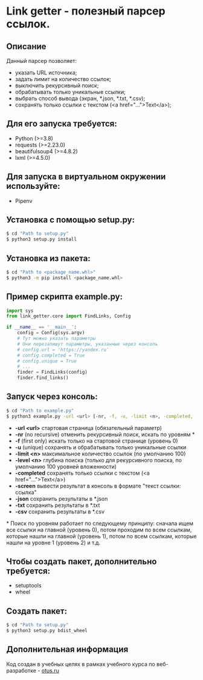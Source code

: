 # Link getter - полезный парсер ссылок. 

## Описание

Данный парсер позволяет:
* указать URL источника;
* задать лимит на количество ссылок;
* выключить рекурсивный поиск;
* обрабатывать только уникальные ссылки;
* выбрать способ вывода (экран, *.json, *.txt, *.csv);
* сохранять только ссылки с текстом (\<a href="..."\>Text\</a\>);

## Для его запуска требуется:
* Python (>=3.8)
* requests (>=2.23.0)
* beautifulsoup4 (>=4.8.2)
* lxml (>=4.5.0)

## Для запуска в виртуальном окружении используйте:
* Pipenv

## Установка с помощью setup.py:
```bash
$ cd "Path to setup.py"
$ python3 setup.py install
```

## Установка из пакета:
```bash
$ cd "Path to <package_name.whl>"
$ python3 -m pip install <package_name.whl>
```

## Пример скрипта example.py:
```python
import sys
from link_getter.core import FindLinks, Config

if __name__ == '__main__':
    config = Config(sys.argv)
    # Тут можно указать параметры
    # Они перезапишут параметры, указанные через консоль
    # config.url = 'https://yandex.ru'
    # config.completed = True
    # config.unique = True
    # ...
    finder = FindLinks(config)
    finder.find_links()
```

## Запуск через консоль:
```bash
$ cd "Path to example.py"
$ python3 example.py -url <url> [-nr, -f, -u, -limit <n>, -completed, -level <n>, -screen, -json, -txt, -csv]
```

- **-url \<url\>** стартовая страница (обязательный параметр)  
- **-nr** (no recursive) отменить рекурсивный поиск, искать по уровням \*  
- **-f** (first only) искать только на стартовой странице (уровень 0)  
- **-u** (unique) сохранять и обрабатывать только уникальные ссылки  
- **-limit \<n\>** максимальное количество ссылок (по умолчанию 100)  
- **-level \<n\>** глубина поиска (только для рекурсивного поиска, по умолчанию 100 уровней вложенности)  
- **-completed** сохранять только ссылки с текстом (\<a href="..."\>Text\</a\>)  
- **-screen** вывести результат в консоль в формате "текст ссылки: ссылка"  
- **-json** сохранить результаты в *.json  
- **-txt** сохранить результаты в *.txt  
- **-csv** сохранить результаты в *.csv

\* Поиск по уровням работает по следующему принципу: сначала ищем все ссылки на главной (уровень 0), потом проходим по всем ссылкам, которые нашли на главной (уровень 1), потом по всем ссылкам, которые нашли на уровне 1 (уровень 2) и т.д.

## Чтобы создать пакет, дополнительно требуется:
* setuptools
* wheel

## Создать пакет:
```bash
$ cd "Path to setup.py"
$ python3 setup.py bdist_wheel
```

## Дополнительная информация

Код создан в учебных целях в рамках учебного курса по веб-разработке - [otus.ru](https://otus.ru)
